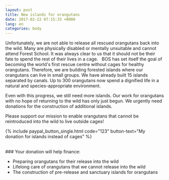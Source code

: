 ```yaml
---
layout: post
title: New islands for orangutans
date: 2017-02-22 07:15:33 +0000
lang: en
categories: body
---
```



Unfortunately, we are not able to release all rescued orangutans back into the wild. Many are physically disabled or mentally unsuitable and cannot attend Forest School. It was always clear to us that it should not be their fate to spend the rest of their lives in a cage.
 
BOS has set itself the goal of becoming the world's first rescue centre without cages for healthy orangutans. Therefore, we are building forested islands where our orangutans can live in small groups. We have already built 15 islands separated by canals. Up to 300 orangutans now spend a dignified life in a natural and species-appropriate environment.

Even with this progress, we still need more islands. Our work for orangutans with no hope of returning to the wild has only just begun. We urgently need donations for the construction of additional islands.

Please support our mission to enable orangutans that cannot be reintroduced into the wild to live outside cages!

{% include paypal_button_single.html code="123" button-text="My donation for islands instead of cages" %}

<br>
### Your donation will help finance:

- Preparing orangutans for their release into the wild
- Lifelong care of orangutans that we cannot release into the wild
- The construction of pre-release and sanctuary islands for orangutans
